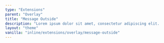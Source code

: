 ```yaml
---
type: "Extensions"
parent: "Overlay"
title: "Message Outside"
description: "Lorem ipsum dolor sit amet, consectetur adipiscing elit. Nunc tempus laoreet leo sit amet iaculis."
layout: "theme"
vanilla: "inline/extensions/overlay/message-outside"
---
```

